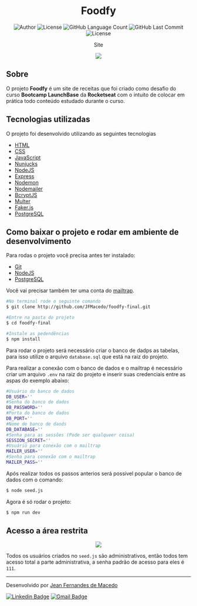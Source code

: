 <h1 align="center">
	Foodfy
</h1>

<p align="center">
	<img alt="Author" src="https://img.shields.io/badge/Author-Jean%20Fernandes%20de%20Macedo-6558c3" />
	<img alt="License" src="https://img.shields.io/badge/license-MIT-6558C3" />
	<img alt="GitHub Language Count" src="https://img.shields.io/github/languages/count/jfmacedo91/foodfy-final?color=6558C3" />
	<img alt="GitHub Last Commit" src="https://img.shields.io/github/last-commit/jfmacedo91/foodfy-final?color=6558C3" />
	<img alt="License" src="https://img.shields.io/badge/status-Conclu%C3%ADdo-6558C3" />
</p>

<div align="center">
	<p>Site</p>
	<img src="https://media.giphy.com/media/k3kha2nr5K7vY6LFFj/giphy.gif" />
</div>

## Sobre

O projeto **Foodfy** é um site de receitas que foi criado como desafio do curso **Bootcamp LaunchBase** da **Rocketseat** com o intuito de colocar em prática todo conteúdo estudado durante o curso.

## Tecnologias utilizadas

O projeto foi desenvolvido utilizando as seguintes tecnologias

- [HTML](https://developer.mozilla.org/pt-BR/docs/Web/HTML)
- [CSS](https://developer.mozilla.org/pt-BR/docs/Web/CSS)
- [JavaScript](https://developer.mozilla.org/pt-BR/docs/Web/JavaScript)
- [Nunjucks](https://mozilla.github.io/nunjucks/)
- [NodeJS](https://nodejs.org/pt-br/)
- [Express](https://expressjs.com/pt-br/)
- [Nodemon](https://nodemon.io/)
- [Nodemailer](https://nodemailer.com/about/)
- [BcryptJS](https://github.com/dcodeIO/bcrypt.js)
- [Multer](https://github.com/expressjs/multer)
- [Faker.js](https://github.com/Marak/Faker.js)
- [PostgreSQL](https://www.postgresql.org/)

## Como baixar o projeto e rodar em ambiente de desenvolvimento

Para rodas o projeto você precisa antes ter instalado:
- [Git](https://git-scm.com/)
- [NodeJS](https://nodejs.org/pt-br/)
- [PostgreSQL](https://www.postgresql.org/)

Você vai precisar também ter uma conta do [mailtrap](https://mailtrap.io/).

```zsh
#No terminal rode o seguinte comando
$ git clone http://github.com/JFMacedo/foodfy-final.git

#Entre na pasta do projeto
$ cd foodfy-final

#Instale as pedendências
$ npm install
```

Para rodar o projeto será necessário criar o banco de dadps as tabelas, para isso utilize o arquivo `database.sql` que está na raiz do projeto.

Para realizar a conexão com o banco de dados e o mailtrap é necessário criar um arquivo `.env` na raiz do projeto e inserir suas credenciais entre as aspas do exemplo abaixo:
```zsh
#Usuário do banco de dados
DB_USER=''
#Senha do banco de dados
DB_PASSWORD=''
#Porta do banco de dados
DB_PORT=''
#Nome de banco de daods
DB_DATABASE=''
#Senha para as sessões (Pode ser qualqueer coisa)
SESSION_SECRET=''
#Usuário para conexão com o mailtrap
MAILER_USER=''
#Senha para conexão com o mailtrap
MAILER_PASS=''
```

Após realizar todos os passos anterios será possivel popular o banco de dados com o comando:
```zsh
$ node seed.js
```

Agora é só rodar o projeto:
```zsh
$ npm run dev
```

## Acesso a área restrita

<div align="center">
	<img src="https://media.giphy.com/media/Q1G3bOPXX2IzXixR5h/giphy.gif" />
</div>

Todos os usuários criados no `seed.js` são administrativos, então todos tem acesso total a parte administrativa, a senha padrão de acesso para eles é `111`.

---

Desenvolvido por [Jean Fernandes de Macedo](https://github.com/jfmacedo91)

[![Linkedin Badge](https://img.shields.io/badge/-Jean%20Fernandes%20de%20Macedo-0077B5?style=plastic&logo=Linkedin&link=https://www.linkedin.com/in/jean-fernandes-de-macedo-b843a3194/)](https://www.linkedin.com/in/jean-fernandes-de-macedo-b843a3194/) 
[![Gmail Badge](https://img.shields.io/badge/-jfmacedo91@gmail.com-c14438?style=plastic&logo=Gmail&logoColor=white&link=mailto:jfmacedo91@gmail.com)](mailto:jfmacedo91@gmail.com)
